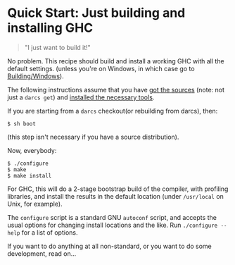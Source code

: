 # Quick Start: Just building and installing GHC


>
>
> "I just want to build it!"
>
>


No problem.  This recipe should build and install a working GHC with
all the default settings.  (unless you're on Windows, in which case go
to [Building/Windows](building/windows)).



The following instructions assume that you have [got the sources](building/getting-the-sources) (note: not just a `darcs get`) and [installed the necessary tools](building/prerequisites).



If you are starting from a `darcs` checkout(or rebuilding from darcs), then:


```wiki
$ sh boot
```


(this step isn't necessary if you have a source distribution).



Now, everybody:


```wiki
$ ./configure
$ make
$ make install
```


For GHC, this will do a 2-stage bootstrap build of the compiler, with
profiling libraries, and install the results in the default location
(under `/usr/local` on Unix, for example).



The `configure` script is a standard GNU
`autoconf` script, and accepts the usual options for
changing install locations and the like.  Run
`./configure --help` for a list of
options.



If you want to do anything at all non-standard, or you
want to do some development, read on...


